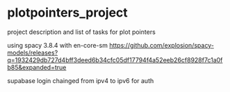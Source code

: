 # plotpointers_project
project description and list of tasks for plot pointers



using spacy 3.8.4 with en-core-sm 
https://github.com/explosion/spacy-models/releases?q=1932429db727d4bff3deed6b34cfc05df17794f4a52eeb26cf8928f7c1a0fb85&expanded=true

supabase login chainged from ipv4 to ipv6 for auth

